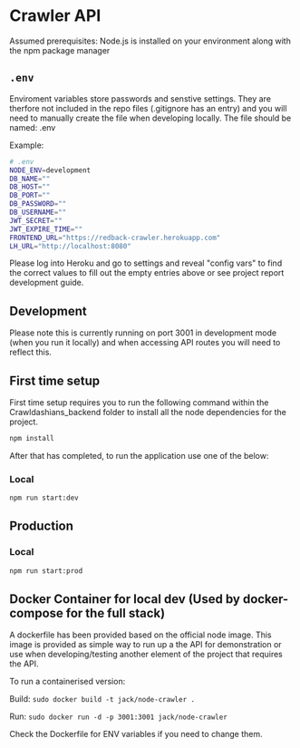 # Crawler API 

Assumed prerequisites: Node.js is installed on your environment along with the npm package manager 

## `.env`

Enviroment variables store passwords and senstive settings. They are therfore not included in the repo files (.gitignore has an entry)
and you will need to manually create the file when developing locally. The file should be named: .env

Example:

```sh
# .env
NODE_ENV=development
DB_NAME=""
DB_HOST=""
DB_PORT=""
DB_PASSWORD=""
DB_USERNAME=""
JWT_SECRET=""
JWT_EXPIRE_TIME=""
FRONTEND_URL="https://redback-crawler.herokuapp.com"
LH_URL="http://localhost:8080"
```

Please log into Heroku and go to settings and reveal "config vars" to find the correct values to fill out the empty entries above or see project report development guide.


## Development

Please note this is currently running on port 3001 in development mode (when you run it locally) and when accessing API routes you will need to reflect this.

## First time setup 

First time setup requires you to run the following command within the Crawldashians_backend folder to install all the node dependencies for the project. 

```sh
npm install 
```
 
After that has completed, to run the application use one of the below: 

### Local


```sh
npm run start:dev
```

## Production

### Local

```sh
npm run start:prod
```
## Docker Container for local dev (Used by docker-compose for the full stack)

A dockerfile has been provided based on the official node image. This image is provided as simple way to run up a the API for demonstration or use when
developing/testing another element of the project that requires the API.

To run a containerised version:

Build: `sudo docker build -t jack/node-crawler .`

Run: `sudo docker run -d -p 3001:3001 jack/node-crawler`

Check the Dockerfile for ENV variables if you need to change them.